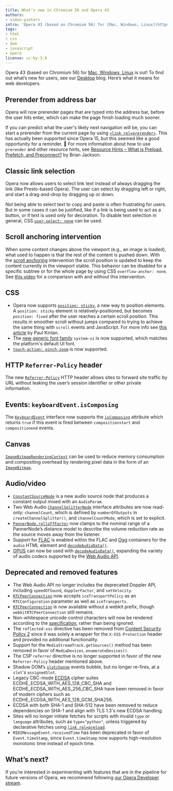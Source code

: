 ```yaml
---
title: What’s new in Chromium 56 and Opera 43
authors:
- simon-pieters
intro: 'Opera 43 (based on Chromium 56) for [Mac, Windows, Linux](https://www.opera.com/computer) is out! To find out what’s new for users, see our [Desktop](https://www.opera.com/blogs/desktop/) blog. Here’s what it means for web developers.'
tags:
- html
- css
- dom
- javascript
- opera
license: cc-by-3.0
---
```


Opera 43 (based on Chromium 56) for [Mac, Windows, Linux](https://www.opera.com/computer) is out! To find out what’s new for users, see our [Desktop](https://www.opera.com/blogs/desktop/) blog. Here’s what it means for web developers.

## Prerender from address bar

Opera will now prerender pages that are typed into the address bar, before the user hits enter,
which can make the page finish loading much sooner.

If you can predict what the user's likely next navigation will be, you can start a prerender from
the current page by using [`<link rel=prerender>`](https://w3c.github.io/resource-hints/#dfn-prerender).
This has actually been supported since Opera 15, but this seemed like a good opportunity for a
reminder. 🙂 For more information about how to use `prerender` and other resource hints, see
[Resource Hints – What is Preload, Prefetch, and Preconnect?](https://www.keycdn.com/blog/resource-hints/)
by Brian Jackson.

## Classic link selection

Opera now allows users to select link text instead of always dragging the link (like Presto-based Opera).
The user can select by dragging left or right, and start a drag-and-drop by dragging up or down.

Not being able to select text to copy and paste is often frustrating for users. But in some cases it
can be justified, like if a link is being used to act as a button, or if text is used only for
decoration. To disable text selection in general, CSS [`user-select: none`](https://developer.mozilla.org/en-US/docs/Web/CSS/user-select)
can be used.

## Scroll anchoring intervention

When some content changes above the viewport (e.g., an image is loaded), what used to happen is that
the rest of the content is pushed down. With the [scroll anchoring](https://github.com/WICG/ScrollAnchoring/blob/master/explainer.md)
intervention the scroll position is updated to keep the content currently in the viewport stable.
This behavior can be disabled for a specific subtree or for the whole page by using CSS `overflow-anchor: none`.
See [this video](https://www.youtube.com/watch?v=fejv0cM7Jig) for a comparison with and without this
intervention.

## CSS

* Opera now supports [`position: sticky`](https://developer.mozilla.org/en-US/docs/Web/CSS/position#Sticky_positioning),
a new way to position elements. A `position: sticky` element is relatively-positioned, but becomes
`position: fixed` after the user reaches a certain scroll position. This results in smoother scroll
without jumps compared to trying to achieve the same thing with `scroll` events and JavaScript.
For more info see [this article](https://developers.google.com/web/updates/2016/12/position-sticky)
by Paul Kinlan.
* The [new generic font family](https://drafts.csswg.org/css-fonts-4/#extended-generics) `system-ui`
is now supported, which matches the platform's default UI font.
* [`touch-action: pinch-zoom`](https://developer.mozilla.org/en-US/docs/Web/CSS/touch-action) is now supported.

## HTTP `Referrer-Policy` header

The new [`Referrer-Policy`](https://developer.mozilla.org/en-US/docs/Web/HTTP/Headers/Referrer-Policy)
HTTP header allows sites to forward site traffic by URL without leaking the user’s session identifier
or other private information.

## Events: `keyboardEvent.isComposing`

The [`KeyboardEvent`](https://w3c.github.io/uievents/#idl-keyboardevent) interface now supports the
[`isComposing`](https://developer.mozilla.org/en-US/docs/Web/API/KeyboardEvent/isComposing) attribute
which returns `true` if this event is fired between `compositionstart` and `compositionend` events.

## Canvas

[`ImageBitmapRenderingContext`](https://developer.mozilla.org/en-US/docs/Web/API/ImageBitmapRenderingContext)
can be used to reduce memory consumption and compositing overhead by rendering pixel data in the form
of an [`ImageBitmap`](https://developer.mozilla.org/en-US/docs/Web/API/ImageBitmap).

## Audio/video

* [`ConstantSourceNode`](https://webaudio.github.io/web-audio-api/#ConstantSourceNode) is a new audio source node that produces a constant output mixed with an `AudioParam`.
* Two Web Audio [`ChannelSplitterNode`](https://webaudio.github.io/web-audio-api/#the-channelsplitternode-interface) interface attributes are now read-only: `channelCount`, which is defined by `numberOfOutputs` in `createChannelSplitter()`, and `channelCountMode`, which is set to explicit.
* [`PannerNode.rolloffFactor`](https://webaudio.github.io/web-audio-api/#widl-PannerNode-rolloffFactor) now clamps to the nominal range of a PannerNode’s distance model to describe the volume reduction rate as the source moves away from the listener.
* Support for [FLAC](https://en.wikipedia.org/wiki/FLAC) is enabled within the FLAC and [Ogg](https://xiph.org/flac/ogg_mapping.html) containers for the `audio` HTML element and [`decodeAudioData()`](https://developer.mozilla.org/en-US/docs/Web/API/AudioContext/decodeAudioData).
* [OPUS](http://opus-codec.org/) can now be used with [`decodeAudioData()`](https://developer.mozilla.org/en-US/docs/Web/API/AudioContext/decodeAudioData), expanding the variety of audio codecs supported by the [Web Audio API](https://developer.mozilla.org/en-US/docs/Web/API/Web_Audio_API).


## Deprecated and removed features

* The Web Audio API no longer includes the deprecated Doppler API, including `speedOfSound`, `dopplerFactor`, and `setVelocity`.
* [`RTCPeerConnection`](https://developer.mozilla.org/en-US/docs/Web/API/RTCPeerConnection/RTCPeerConnection#RTCConfiguration_dictionary) now accepts `iceTransportPolicy` as an `RTCConfiguration` parameter as well as `iceTransports`.
* [`RTCPeerConnection`](https://developer.mozilla.org/en-US/docs/Web/API/RTCPeerConnection) is now available without a webkit prefix, though `webkitRTCPeerConnection` still remains.
* Non-whitespace unicode control characters will now be rendered according to the [specification](https://drafts.csswg.org/css-text/#white-space-processing), rather than being ignored.
* The `reflected-xss` directive has been removed from [Content Security Policy 2](https://developer.mozilla.org/en-US/docs/Web/HTTP/Headers/Content-Security-Policy) since it was solely a wrapper for the `X-XSS-Protection` header and provided no additional functionality.
* Support for the `MediaStreamTrack.getSources()` method has been removed in favor of `MediaDevices.enumerateDevices()`.
* The CSP `referrer` directive is no longer supported in favor of the new `Referrer-Policy` header mentioned above.
* Shadow DOM’s [`slotchange`](https://dom.spec.whatwg.org/#signaling-slot-change) events bubble, but no longer re-fires, at a `slot`'s `assignedSlot`.
* Legacy CBC-mode [ECDSA](https://en.wikipedia.org/wiki/Elliptic_Curve_Digital_Signature_Algorithm) cipher suites ECDHE_ECDSA_WITH_AES_128_CBC_SHA and ECDHE_ECDSA_WITH_AES_256_CBC_SHA have been removed in favor of modern ciphers such as ECDHE_ECDSA_WITH_AES_128_GCM_SHA256.
* ECDSA with both SHA-1 and SHA-512 have been removed to reduce dependencies on SHA-1 and align with TLS 1.3's new ECDSA handling.
* Sites will no longer initiate fetches for scripts with invalid `type` or `language` attributes, such as `type="python"`, unless triggered by declarative fetches using [`link rel=preload`](https://w3c.github.io/preload/).
* `MIDIMessageEvent.receivedTime` has been deprecated in favor of `Event.timeStamp`, since `Event.timeStamp` now supports high-resolution monotonic time instead of epoch time.

## What’s next?

If you’re interested in experimenting with features that are in the pipeline for future versions of Opera, we recommend following [our Opera Developer stream](https://www.opera.com/developer).
